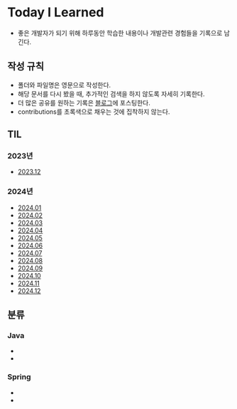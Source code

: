 # Today I Learned

* 좋은 개발자가 되기 위해 하루동안 학습한 내용이나 개발관련 경험들을 기록으로 남긴다.  

## 작성 규칙

* 폴더와 파일명은 영문으로 작성한다.
* 해당 문서를 다시 봤을 때, 추가적인 검색을 하지 않도록 자세히 기록한다.
* 더 많은 공유를 원하는 기록은 [블로그](https://byeongarigomgom.tistory.com/)에 포스팅한다.
* contributions를 초록색으로 채우는 것에 집착하지 않는다.

## TIL
### 2023년

* [2023.12]()

### 2024년

* [2024.01]()
* [2024.02]()
* [2024.03]()
* [2024.04]()
* [2024.05]()
* [2024.06]()
* [2024.07]()
* [2024.08]()
* [2024.09]()
* [2024.10]()
* [2024.11]()
* [2024.12]()

## 분류
### Java

* 
*

### Spring
*
*
